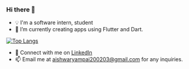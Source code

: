 ### Hi there 👋

- 💡 I'm a software intern, student
- 🔭 I’m currently creating apps using Flutter and Dart.

[![Top Langs](https://github-readme-stats.vercel.app/api/top-langs/?username=AishwaryaPai20&theme=radical)](https://github.com/AishwaryaPai20/github-readme-stats)
- 🐧 Connect with me on [LinkedIn](https://www.linkedin.com/in/ashpi20/)
- 📫 Email me at aishwaryampai200203@gmail.com for any inquiries.
<!-- - ✍️ Check out my [Medium](https://medium.com/@aishwaryampai200203) profile where I write some articles. -->
